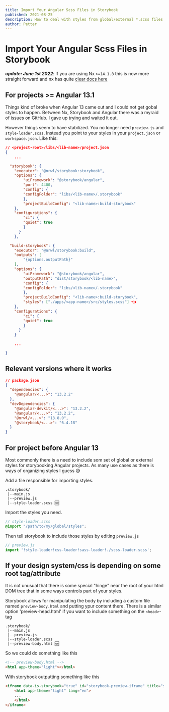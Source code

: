 ```yaml
---
title: Import Your Angular Scss Files in Storybook
published: 2021-08-25
description: How to deal with styles from global/external *.scss files when working with storybook
author: Petter
---
```

# Import Your Angular Scss Files in Storybook
***update: June 1st 2022***: If you are using Nx `>=14.1.8` this is now more straight forward and nx has quite [clear docs here](https://nx.dev/storybook/extra-topics-for-angular-projects#configuring-styles-and-preprocessor-options)

## For projects >= Angular 13.1
Things kind of broke when Angular 13 came out and I could not get gobal styles to happen. Between Nx, Storybook and Angular there was a myraid of issues on GitHub. I gave up trying and waited it out.

However things seem to have stabilized. You no longer need `preview.js` and `style-loader.scss`. Instead you point to your styles in your `project.json` or `workspace.json`. Like this:

```json
// <project-root>/libs/<lib-name>/project.json
{
    ...

  "storybook": {
    "executor": "@nrwl/storybook:storybook",
    "options": {
        "uiFramework": "@storybook/angular",
        "port": 4400,
        "config": {
        "configFolder": "libs/<lib-name>/.storybook"
        },
        "projectBuildConfig": "<lib-name>:build-storybook"
    },
    "configurations": {
        "ci": {
        "quiet": true
        }
      }
    },

  "build-storybook": {
    "executor": "@nrwl/storybook:build",
    "outputs": [
        "{options.outputPath}"
    ],
    "options": {
        "uiFramework": "@storybook/angular",
        "outputPath": "dist/storybook/<lib-name>",
        "config": {
        "configFolder": "libs/<lib-name>/.storybook"
        },
        "projectBuildConfig": "<lib-name>:build-storybook",
        "styles": ["./apps/<app-name>/src/styles.scss"] 👈
    },
    "configurations": {
        "ci": {
        "quiet": true
        }
      }
    }

    ...

}
```
## Relevant versions where it works
```json
// package.json
{
  "dependencies": {
    "@angular/<...>": "13.2.2"
  },
  "devDependencies": {
    "@angular-devkit/<...>": "13.2.2",
    "@angular/<...>": "13.2.2",
    "@nrwl/<...>": "13.8.0",
    "@storybook/<...>": "6.4.18"
  }
}
```

## For project before Angular 13
Most commonly there is a need to include som set of global or external styles for storybooking Angular projects. As many use cases as there is ways of organizing styles I guess 😅

Add a file responsible for importing styles.
```
.storybook/
 |--main.js
 |--preview.js
 |--style-loader.scss 🆕
```
Import the styles you need.
```scss
// style-loader.scss
@import "/path/to/my/global/styles";
```

Then tell storybook to include those styles by editing `preview.js`
```javascript
// preview.js
import '!style-loader!css-loader!sass-loader!./scss-loader.scss';
```

## If your design system/css is depending on some root tag/attribute
It is not unusual that there is some special "hinge" near the root of your html DOM tree that in some ways controls part of your styles.

Storybook allows for manipulating the body by including a custom file named `preview-body.html` and putting ypur content there. There is a similar option 'preview-head.html' if you want to include something on the `<head>`-tag

```
.storybook/
 |--main.js
 |--preview.js
 |--style-loader.scss
 |--preview-body.html 🆕
```

So we could do something like this
```html
<!-- preview-body.html -->
<html app-theme="light"></html>
```

With storybook outputting something like this
```html
<iframe data-is-storybook="true" id="storybook-preview-iframe" title="storybook-preview-iframe" src="iframe.html?id=*&amp;viewMode=story" allowfullscreen="" class="css-crh05v" data-dashlane-rid="a0c96268093f1442" data-form-type="" data-is-loaded="true" data-dashlane-frameid="25769803777">
    <html app-theme="light" lang="en">
    ...
    </html>
</iframe>
```
